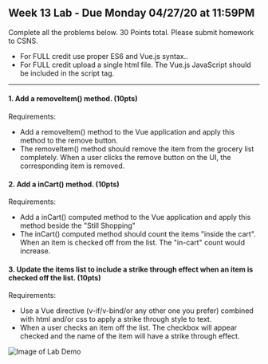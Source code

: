 ## Week 13 Lab - Due Monday 04/27/20 at 11:59PM
Complete all the problems below. 30 Points total. Please submit homework to CSNS.

- For FULL credit use proper ES6 and Vue.js syntax..
- For FULL credit upload a single html file. The Vue.js JavaScript should be included in the script tag.

---

#### 1. Add a removeItem() method. (10pts)

Requirements:

- Add a removeItem() method to the Vue application and apply this method to the remove button.
- The removeItem() method should remove the item from the grocery list completely. When a user clicks the remove button on the UI, the corresponding item is removed.


#### 2. Add a inCart() method. (10pts)

Requirements:

- Add a inCart() computed method to the Vue application and apply this method beside the "Still Shopping"
- The inCart() computed method should count the items "inside the cart". When an item is checked off from the list. The "in-cart" count would increase.


#### 3. Update the items list to include a strike through effect when an item is checked off the list. (10pts)

Requirements:

- Use a Vue directive (v-if/v-bind/or any other one you prefer) combined with html and/or css to apply a strike through style to text.
- When a user checks an item off the list.  The checkbox will appear checked and the name of the item will have a strike through effect.

![Image of Lab Demo](https://raw.githubusercontent.com/cydneymikel/CS4220/master/Week13/screen_shot.png)
